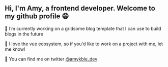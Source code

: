 ## Hi, I'm Amy, a frontend developer. Welcome to my github profile 😄

🔧 I’m currently working on a gridsome blog template that I can use to build blogs in the future

💚 I love the vue ecosystem, so if you'd like to work on a project with me, let me know!

🐣 You can find me on twitter [@amykble_dev](https://twitter.com/amykble_dev)
